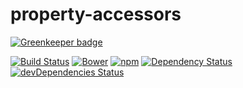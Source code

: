 # property-accessors

[![Greenkeeper badge](https://badges.greenkeeper.io/yivo/property-accessors.svg)](https://greenkeeper.io/)

[![Build Status](https://img.shields.io/travis/yivo/property-accessors/master.svg)](https://travis-ci.org/yivo/property-accessors)
[![Bower](https://img.shields.io/bower/v/property-accessors.svg)]()
[![npm](https://img.shields.io/npm/v/property-accessors-node.svg)](https://www.npmjs.com/package/property-accessors-node)
[![Dependency Status](https://img.shields.io/david/yivo/property-accessors.svg)](https://david-dm.org/yivo/property-accessors)
[![devDependencies Status](https://img.shields.io/david/dev/yivo/property-accessors.svg)](https://david-dm.org/yivo/property-accessors?type=dev)

